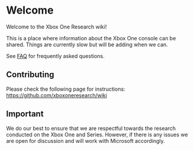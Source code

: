 <!-- TITLE: Home -->
<!-- SUBTITLE: Welcome to this wiki! -->

# Welcome
Welcome to the Xbox One Research wiki\!

This is a place where information about the Xbox One console can be
shared. Things are currently slow but will be adding when we can.

See [FAQ](faq.md) for frequently asked questions.

## Contributing

Please check the following page for instructions: <https://github.com/xboxoneresearch/wiki>

## Important

We do our best to ensure that we are respectful towards the research
conducted on the Xbox One and Series. However, if there is any issues we are open
for discussion and will work with Microsoft accordingly.
